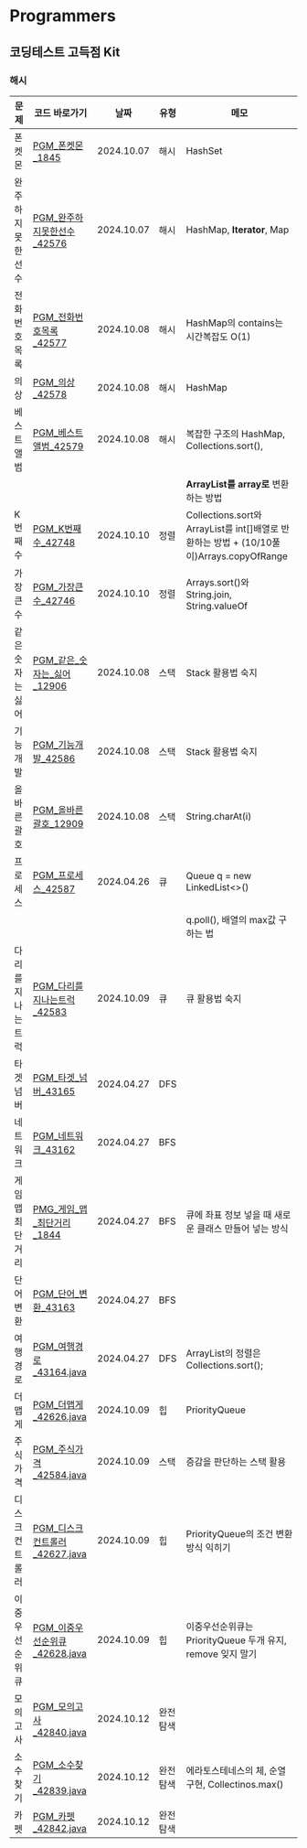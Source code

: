 # Programmers
## 코딩테스트 고득점 Kit
### 해시
| 문제         | 코드 바로가기              | 날짜         | 유형    | 메모                                                                          |
|------------|----------------------|------------|-------|-----------------------------------------------------------------------------|
| 폰켓몬        | [PGM_폰켓몬_1845](PGM_폰켓몬_1845.java) | 2024.10.07 | 해시    | HashSet                                                                     |
| 완주하지 못한 선수 | [PGM_완주하지못한선수_42576](PGM_완주하지못한선수_42576.java) | 2024.10.07 | 해시    | HashMap, **Iterator**, Map                                                  |
| 전화번호 목록    | [PGM_전화번호목록_42577](PGM_전화번호목록_42577.java) | 2024.10.08 | 해시    | HashMap의 contains는 시간복잡도 O(1)                                               |
| 의상         | [PGM_의상_42578](PGM_의상_42578.java) | 2024.10.08 | 해시    | HashMap                                                                     |
| 베스트앨범      | [PGM_베스트앨범_42579](PGM_베스트앨범_42579.java) | 2024.10.08 | 해시    | 복잡한 구조의 HashMap, Collections.sort(),                                        |
|            |                      |            |       | **ArrayList를 array로** 변환하는 방법                                               |
| K번째 수      | [PGM_K번째수_42748](PGM_K번째수_42748.java) | 2024.10.10 | 정렬    | Collections.sort와 ArrayList를 int[]배열로 반환하는 방법 + (10/10풀이)Arrays.copyOfRange |
| 가장 큰 수     | [PGM_가장큰수_42746](PGM_가장큰수_42746.java) | 2024.10.10 | 정렬    | Arrays.sort()와 String.join, String.valueOf                                  |
| 같은 숫자는 싫어  | [PGM_같은_숫자는_싫어_12906](PGM_같은_숫자는_싫어_12906.java) | 2024.10.08 | 스택    | Stack 활용법 숙지                                                                |
| 기능 개발      | [PGM_기능개발_42586](PGM_기능개발_42586.java) | 2024.10.08 | 스택    | Stack 활용법 숙지                                                                |
| 올바른 괄호     | [PGM_올바른괄호_12909](PGM_올바른괄호_12909.java) | 2024.10.08 | 스택    | String.charAt(i)                                                            |                                                  
| 프로세스       | [PGM_프로세스_42587](PGM_프로세스_42587.java) | 2024.04.26 | 큐     | Queue<Integer> q = new LinkedList<>()                                       |                                                  
|            |                      |            |       | q.poll(), 배열의 max값 구하는 법                                                    |
| 다리를 지나는 트럭 | [PGM_다리를지나는트럭_42583](PGM_다리를지나는트럭_42583.java) | 2024.10.09 | 큐     | 큐 활용법 숙지                                                                    |
| 타겟 넘버      | [PGM_타겟_넘버_43165](PGM_타겟_넘버_43165.java) | 2024.04.27 | DFS   |                                                                             |
| 네트워크       | [PGM_네트워크_43162](PGM_네트워크_43162.java) | 2024.04.27 | BFS   |                                                                             |
| 게임 맵 최단거리  | [PMG_게임_맵_최단거리_1844](PMG_게임_맵_최단거리_1844.java) | 2024.04.27 | BFS   | 큐에 좌표 정보 넣을 때 새로운 클래스 만들어 넣는 방식                                             |
| 단어 변환      | [PGM_단어_변환_43163](PGM_단어_변환_43163.java) | 2024.04.27 | BFS   |                                                                             |
| 여행경로       | [PGM_여행경로_43164.java](PGM_여행경로_43164.java) | 2024.04.27 | DFS   | ArrayList의 정렬은 Collections.sort();                                          |
| 더맵게        | [PGM_더맵게_42626.java](PGM_더맵게_42626.java) | 2024.10.09 | 힙     | PriorityQueue<T>                                                            |
| 주식가격       | [PGM_주식가격_42584.java](PGM_주식가격_42584.java) | 2024.10.09 | 스택    | 증감을 판단하는 스택 활용                                                              |
| 디스크 컨트롤러   | [PGM_디스크컨트롤러_42627.java](PGM_디스크컨트롤러_42627.java) | 2024.10.09 | 힙     | PriorityQueue의 조건 변환 방식 익히기                                                 |
| 이중우선순위큐    | [PGM_이중우선순위큐_42628.java](PGM_이중우선순위큐_42628.java) | 2024.10.09 | 힙     | 이중우선순위큐는 PriorityQueue 두개 유지, remove 잊지 말기                                  |
| 모의고사       | [PGM_모의고사_42840.java](PGM_%EB%AA%A8%EC%9D%98%EA%B3%A0%EC%82%AC_42840.java)   | 2024.10.12 | 완전탐색  |                                                                             |
| 소수찾기       | [PGM_소수찾기_42839.java](PGM_%EC%86%8C%EC%88%98%EC%B0%BE%EA%B8%B0_42839.java)   | 2024.10.12 | 완전탐색  | 에라토스테네스의 체, 순열 구현, Collectinos.max()                                        |
| 카펫         | [PGM_카펫_42842.java](PGM_%EC%B9%B4%ED%8E%AB_42842.java)   | 2024.10.12 | 완전탐색  |                                                                             |



